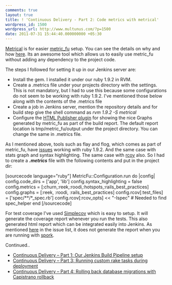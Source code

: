 ```yaml
---
comments: true
layout: true
title: ! 'Continuous Delivery - Part 2: Code metrics with metrical'
wordpress_id: 1500
wordpress_url: http://www.multunus.com/?p=1500
date: 2011-07-31 15:44:40.000000000 +05:30
---
```

<a href="http://iain.nl/easier-metricfu-with-metrical">Metrical</a> is for easier <a href="http://metric-fu.rubyforge.org/">metric_fu</a> setup. You can see the details on why and how <a href="http://iain.nl/easier-metricfu-with-metrical">here</a>. Its an awesome tool which allows us to easily use metric_fu without adding any dependency to the project code.

The steps I followed for setting it up in our Jenkins server are:
<ul>
	<li> Install the gem. I installed it under our ruby 1.9.2 in RVM.</li>
	<li> Create a .metrics file under your projects directory with the settings. This is not mandatory, but I had to use this because some configurations do not seem to be working with ruby 1.9.2. I've mentioned those below along with the contents of the .metrics file</li>
	<li> Create a job in Jenkins server, mention the repository details and for build step give the shell command as <em>rvm 1.9.2 -S metrical</em></li>
	<li> Configure the <a href="https://wiki.jenkins-ci.org/display/JENKINS/HTML+Publisher+Plugin">HTML Publisher plugin</a> for showing the nice Graphs generated by metric_fu as part of the build report. The default report location is tmp/metric_fu/output under the project directory. You can change the same in .metrics file.</li>
</ul>
As I mentioned above, tools such as flay and flog, which comes as part of metric_fu, have <a href="https://github.com/iain/metrical/issues/4">issues</a> working with ruby 1.9.2. And the same case with stats graph and syntax highlighting. The same case with <a href="https://github.com/relevance/rcov/issues/8">rcov</a> also. So I had to create a <em><strong>.metrics</strong></em> file with the following contents and put in the project dir:

<span style="font-family: Consolas, Monaco, 'Courier New', Courier, monospace; line-height: 18px;"> </span>

[sourcecode language="ruby"]
MetricFu::Configuration.run do |config|
        config.code_dirs = ['app', 'lib']
        config.syntax_highlighting = false
        config.metrics  = [:churn,:reek,:roodi,:hotspots,:rails_best_practices]
        config.graphs   = [:reek, :roodi, :rails_best_practices]
        config.rcov[:test_files] = ['spec/**/*_spec.rb']
        config.rcov[:rcov_opts] &lt;&lt; &quot;-Ispec&quot; # Needed to find spec_helper
end
[/sourcecode]

For test coverage I've used <a href="https://github.com/colszowka/simplecov">Simplecov</a> which is easy to setup. It will generate the coverage report whenever you run the tests. This also generated html report which can be integrated easily into Jenkins. As mentioned <a href="https://github.com/colszowka/simplecov/issues/42">here</a> in the issue list, it does not generate the report when you are running with <a href="https://github.com/timcharper/spork/wiki">spork</a>.

Continued..
<ul>
	<li><a title="Continuous Delivery – Part 1: Our Jenkins Build Pipeline setup" href="http://www.multunus.com/2011/07/continuous-delivery-using-jenkins-build-pipeline/">Continuous Delivery – Part 1: Our Jenkins Build Pipeline setup</a></li>
	<li><a title="Continuous Delivery – Part 3: Running custom rake tasks during deployment" href="http://www.multunus.com/2011/07/continuous-delivery-contd/">Continuous Delivery – Part 3: Running custom rake tasks during deployment</a></li>
	<li><a title="Continuous Delivery – Part 4: Rolling back database migrations with Capistrano rollback" href="http://www.multunus.com/2011/08/continuous-delivery-part-3-rolling-back-database-migrations-with-capistrano-rollback/">Continuous Delivery – Part 4: Rolling back database migrations with Capistrano rollback</a></li>
</ul>
